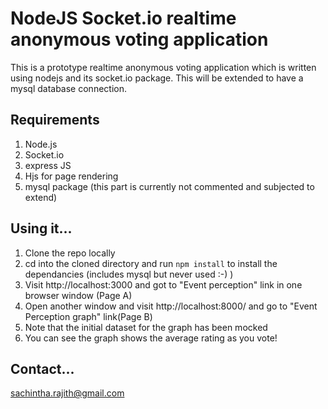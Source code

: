 NodeJS Socket.io realtime anonymous voting application
==========================================================

This is a prototype realtime anonymous voting application which is written using nodejs and its socket.io package. This will 
be extended to have a mysql database connection.

Requirements
------------

1. Node.js
2. Socket.io
3. express JS
4. Hjs for page rendering
5. mysql package (this part is currently not commented and subjected to extend)

Using it...
-----------

1. Clone the repo locally
2. cd into the cloned directory and run `npm install` to install the dependancies (includes mysql but never used :-) )
3. Visit http://localhost:3000 and got to "Event perception" link in one browser window (Page A)
4. Open another window and visit http://localhost:8000/ and go to "Event Perception graph" link(Page B)
5. Note that the initial dataset for the graph has been mocked
6. You can see the graph shows the average rating as you vote!


Contact...
-----------
sachintha.rajith@gmail.com